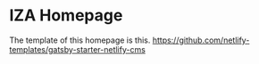 # IZA Homepage

The template of this homepage is this.
https://github.com/netlify-templates/gatsby-starter-netlify-cms